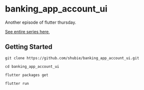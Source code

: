 # banking_app_account_ui

Another episode of flutter thursday.

[See entire series here](https://medium.com/@afegbua/flutter-thursday-series-9564d04e63a7), 
## Getting Started

```
git clone https://github.com/shubie/banking_app_account_ui.git

cd banking_app_account_ui

flutter packages get

flutter run

```

